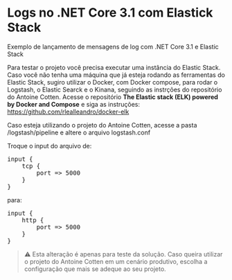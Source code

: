 # Logs no .NET Core 3.1 com Elastick Stack

Exemplo de lançamento de mensagens de log com .NET Core 3.1 e Elastic Stack

Para testar o projeto você precisa executar uma instância do Elastic Stack. Caso você não tenha uma máquina que já esteja rodando as ferramentas do Elastic Stack, sugiro utilizar o Docker, com Docker compose, para rodar o Logstash, o Elastic Searck e o Kinana, seguindo as instrções do repositório do Antoine Cotten.
Acesse o repositório <b>The Elastic stack (ELK) powered by Docker and Compose</b> e siga as instruções: https://github.com/rlealleandro/docker-elk

Caso esteja utilizando o projeto do Antoine Cotten, acesse a pasta /logstash/pipeline e altere o arquivo logstash.conf

Troque o input do arquivo de:

<pre>
input {
	tcp {
		port => 5000
	}
}
</pre>

para:

<pre>
input {
	http {
		port => 5000
	}
}
</pre>

<blockquote>
  <g-emoji class="g-emoji" alias="warning" fallback-src="https://github.githubassets.com/images/icons/emoji/unicode/26a0.png">⚠️</g-emoji>
  Esta alteração é apenas para teste da solução. Caso queira utilizar o projeto do Antoine Cotten em um cenário produtivo, escolha a configuração que mais se adeque ao seu projeto.
</blockquote>

